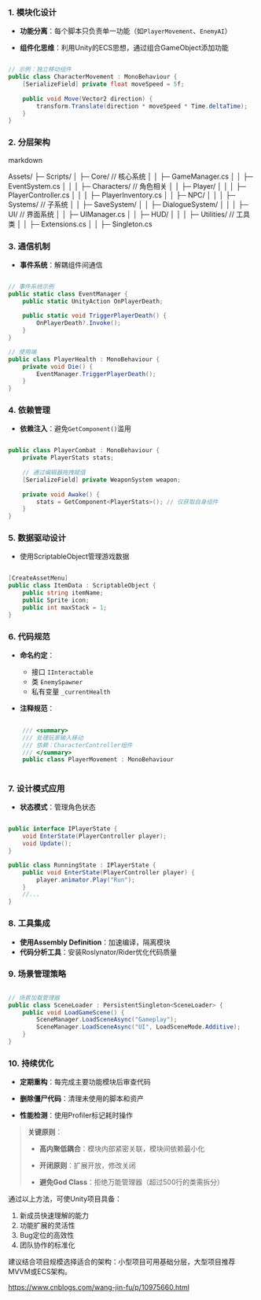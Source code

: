 
### 1. **模块化设计**

- **功能分离**：每个脚本只负责单一功能（如`PlayerMovement`、`EnemyAI`）
    
- **组件化思维**：利用Unity的ECS思想，通过组合GameObject添加功能
    


```csharp

// 示例：独立移动组件
public class CharacterMovement : MonoBehaviour {
    [SerializeField] private float moveSpeed = 5f;
    
    public void Move(Vector2 direction) {
        transform.Translate(direction * moveSpeed * Time.deltaTime);
    }
}
```

### 2. **分层架构**

markdown

Assets/
├─ Scripts/
│  ├─ Core/           // 核心系统
│  │  ├─ GameManager.cs
│  │  ├─ EventSystem.cs
│  │
│  ├─ Characters/     // 角色相关
│  │  ├─ Player/
│  │  │  ├─ PlayerController.cs
│  │  │  ├─ PlayerInventory.cs
│  │  ├─ NPC/
│  │
│  ├─ Systems/        // 子系统
│  │  ├─ SaveSystem/
│  │  ├─ DialogueSystem/
│  │
│  ├─ UI/             // 界面系统
│  │  ├─ UIManager.cs
│  │  ├─ HUD/
│  │
│  ├─ Utilities/      // 工具类
│  │  ├─ Extensions.cs
│  │  ├─ Singleton.cs

### 3. **通信机制**

- **事件系统**：解耦组件间通信
    

```csharp

// 事件系统示例
public static class EventManager {
    public static UnityAction OnPlayerDeath;
    
    public static void TriggerPlayerDeath() {
        OnPlayerDeath?.Invoke();
    }
}

// 使用端
public class PlayerHealth : MonoBehaviour {
    private void Die() {
        EventManager.TriggerPlayerDeath();
    }
}
```


### 4. **依赖管理**

- **依赖注入**：避免`GetComponent()`滥用
    

```csharp

public class PlayerCombat : MonoBehaviour {
    private PlayerStats stats;
    
    // 通过编辑器拖拽赋值
    [SerializeField] private WeaponSystem weapon; 
    
    private void Awake() {
        stats = GetComponent<PlayerStats>(); // 仅获取自身组件
    }
}
```


### 5. **数据驱动设计**

- 使用ScriptableObject管理游戏数据
    


```csharp

[CreateAssetMenu]
public class ItemData : ScriptableObject {
    public string itemName;
    public Sprite icon;
    public int maxStack = 1;
}
```
### 6. **代码规范**

- **命名约定**：
    
    - 接口 `IInteractable`
    - 类 `EnemySpawner`
    - 私有变量 `_currentHealth`
        
- **注释规范**：
    
```csharp
    
    /// <summary>
    /// 处理玩家输入移动
    /// 依赖：CharacterController组件
    /// </summary>
    public class PlayerMovement : MonoBehaviour
    
```



### 7. **设计模式应用**

- **状态模式**：管理角色状态
    

```csharp

public interface IPlayerState {
    void EnterState(PlayerController player);
    void Update();
}

public class RunningState : IPlayerState {
    public void EnterState(PlayerController player) {
        player.animator.Play("Run");
    }
    //...
}
```


### 8. **工具集成**

- **使用Assembly Definition**：加速编译，隔离模块
- **代码分析工具**：安装Roslynator/Rider优化代码质量
    

### 9. **场景管理策略**

```csharp

// 场景加载管理器
public class SceneLoader : PersistentSingleton<SceneLoader> {
    public void LoadGameScene() {
        SceneManager.LoadSceneAsync("Gameplay");
        SceneManager.LoadSceneAsync("UI", LoadSceneMode.Additive);
    }
}


```

### 10. **持续优化**

- **定期重构**：每完成主要功能模块后审查代码
    
- **删除僵尸代码**：清理未使用的脚本和资产
    
- **性能检测**：使用Profiler标记耗时操作
    

> **关键原则**：
> 
> - **高内聚低耦合**：模块内部紧密关联，模块间依赖最小化
>     
> - **开闭原则**：扩展开放，修改关闭
>     
> - **避免God Class**：拒绝万能管理器（超过500行的类需拆分）
>     

通过以上方法，可使Unity项目具备：

1. 新成员快速理解的能力
2. 功能扩展的灵活性
3. Bug定位的高效性
4. 团队协作的标准化


建议结合项目规模选择适合的架构：小型项目可用基础分层，大型项目推荐MVVM或ECS架构。


https://www.cnblogs.com/wang-jin-fu/p/10975660.html